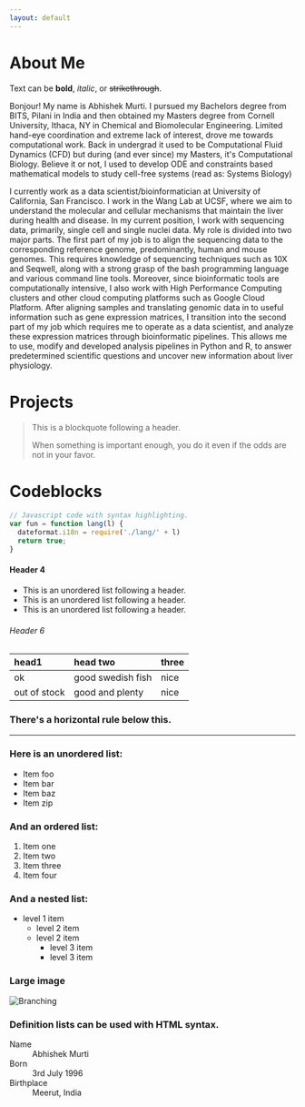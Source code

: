 ```yaml
---
layout: default
---
```


# About Me

Text can be **bold**, _italic_, or ~~strikethrough~~.

Bonjour! My name is Abhishek Murti. I pursued my Bachelors degree from BITS, Pilani in India and then obtained my Masters degree from Cornell University, Ithaca, NY in Chemical and Biomolecular Engineering. Limited  hand-eye coordination and extreme lack of interest, drove me towards computational work. Back in undergrad it used to be Computational Fluid Dynamics (CFD) but during (and ever since) my Masters, it's Computational Biology. Believe it or not, I used to develop ODE and constraints based mathematical models to study cell-free systems (read as: Systems Biology)

I currently work as a data scientist/bioinformatician at University of California, San Francisco. I work in the Wang Lab at UCSF, where we aim to understand the molecular and cellular mechanisms that maintain the liver during health and disease. In my current position, I work with sequencing data, primarily, single cell and single nuclei data. My role is divided into two major parts. The first part of my job is to align the sequencing data to the corresponding reference genome, predominantly, human and mouse genomes. This requires knowledge of sequencing techniques such as 10X and Seqwell, along with a strong grasp of the bash programming language and various command line tools. Moreover, since bioinformatic tools are computationally intensive, I also work with High Performance Computing clusters and other cloud computing platforms such as Google Cloud Platform. After aligning samples and translating genomic data in to useful information such as gene expression matrices, I transition into the second part of my job which requires me to operate as a data scientist, and analyze these expression matrices through bioinformatic pipelines. This allows me to use, modify and developed analysis pipelines in Python and R, to answer predetermined scientific questions and uncover new information about liver physiology.

# Projects

> This is a blockquote following a header.
>
> When something is important enough, you do it even if the odds are not in your favor.

# Codeblocks

```js
// Javascript code with syntax highlighting.
var fun = function lang(l) {
  dateformat.i18n = require('./lang/' + l)
  return true;
}
```

#### Header 4

*   This is an unordered list following a header.
*   This is an unordered list following a header.
*   This is an unordered list following a header.

###### Header 6

| head1        | head two          | three |
|:-------------|:------------------|:------|
| ok           | good swedish fish | nice  |
| out of stock | good and plenty   | nice  |


### There's a horizontal rule below this.

* * *

### Here is an unordered list:

*   Item foo
*   Item bar
*   Item baz
*   Item zip

### And an ordered list:

1.  Item one
1.  Item two
1.  Item three
1.  Item four

### And a nested list:

- level 1 item
  - level 2 item
  - level 2 item
    - level 3 item
    - level 3 item

### Large image

![Branching](https://guides.github.com/activities/hello-world/branching.png)


### Definition lists can be used with HTML syntax.

<dl>
<dt>Name</dt>
<dd>Abhishek Murti</dd>
<dt>Born</dt>
<dd>3rd July 1996</dd>
<dt>Birthplace</dt>
<dd>Meerut, India</dd>

</dl>

